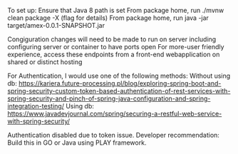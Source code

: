 To set up:
Ensure that Java 8 path is set
From package home, run ./mvnw clean package -X (flag for details)
From package home, run java -jar target/amex-0.0.1-SNAPSHOT.jar

Congiguration changes will need to be made to run on server including configuring server or container to have ports open
For more-user friendly experience, access these endpoints from a front-end webapplication on shared or distinct hosting

For Authentication, I would use one of the following methods:
Without using db:
https://kariera.future-processing.pl/blog/exploring-spring-boot-and-spring-security-custom-token-based-authentication-of-rest-services-with-spring-security-and-pinch-of-spring-java-configuration-and-spring-integration-testing/
Using db:
https://www.javadevjournal.com/spring/securing-a-restful-web-service-with-spring-security/

Authentication disabled due to token issue.
Developer recommendation: Build this in GO or Java using PLAY framework. 
